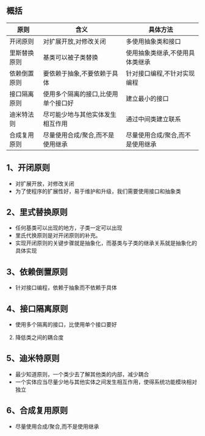## 概括

| 原则         | 含义                                | 具体方法                         |
| ------------ | ----------------------------------- | -------------------------------- |
| 开闭原则     | 对扩展开放,对修改关闭               | 多使用抽象类和接口               |
| 里斯替换原则 | 基类可以被子类替换                  | 使用抽象类继承,不使用具体类继承  |
| 依赖倒置原则 | 要依赖于抽象,不要依赖于具体         | 针对接口编程,不针对实现编程      |
| 接口隔离原则 | 使用多个隔离的接口,比使用单个接口好 | 建立最小的接口                   |
| 迪米特法则   | 尽可能少地与其他实体发生相互作用    | 通过中间类建立联系               |
| 合成复用原则 | 尽量使用合成/聚合,而不是使用继承    | 尽量使用合成/聚合,而不是使用继承 |



## 1、开闭原则 

- 对扩展开放，对修改关闭
- 为了使程序的扩展性好，易于维护和升级，我们需要使用接口和抽象类

## 2、里式替换原则

- 任何基类可以出现的地方，子类一定可以出现
- 里氏代换原则是对开闭原则的补充。
- 实现开闭原则的关键步骤就是抽象化，而基类与子类的继承关系就是抽象化的具体实现

## 3、依赖倒置原则

- 针对接口编程，依赖于抽象而不依赖于具体

## 4、接口隔离原则

- 使用多个隔离的接口，比使用单个接口要好
2. 降低类之间的耦合度

## 5、迪米特原则

- 最少知道原则，一个类少去了解其他类的内部，减少耦合
- 一个实体应当尽量少地与其他实体之间发生相互作用，使得系统功能模块相对独立

## 6、合成复用原则

- 尽量使用合成/聚合,而不是使用继承
  
